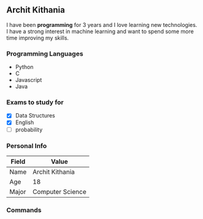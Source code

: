 ## Archit Kithania

I have been **programming** for 3 years and I love learning new technologies. I have a strong interest in machine learning and want to spend some more time improving my skills. 

### Programming Languages

- Python
- C
- Javascript
- Java

### Exams to study for

- [x] Data Structures
- [x] English
- [ ] probability

### Personal Info

| Field      | Value |
| ----------  | ----------   |
| Name    | Archit Kithania     |
| Age     | 18     |
| Major  | Computer Science | 

### Commands